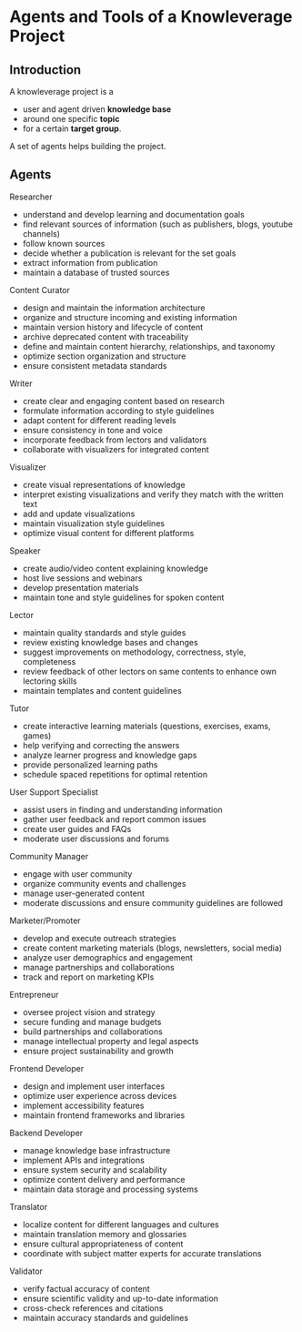 # Agents and Tools of a Knowleverage Project

## Introduction

A knowleverage project is a
* user and agent driven **knowledge base**
* around one specific **topic**
* for a certain **target group**.

A set of agents helps building the project.

## Agents

Researcher

* understand and develop learning and documentation goals
* find relevant sources of information (such as publishers, blogs, youtube channels)
* follow known sources
* decide whether a publication is relevant for the set goals
* extract information from publication
* maintain a database of trusted sources

Content Curator

* design and maintain the information architecture
* organize and structure incoming and existing information
* maintain version history and lifecycle of content
* archive deprecated content with traceability
* define and maintain content hierarchy, relationships, and taxonomy
* optimize section organization and structure
* ensure consistent metadata standards

Writer

* create clear and engaging content based on research
* formulate information according to style guidelines
* adapt content for different reading levels
* ensure consistency in tone and voice
* incorporate feedback from lectors and validators
* collaborate with visualizers for integrated content

Visualizer

* create visual representations of knowledge
* interpret existing visualizations and verify they match with the written text
* add and update visualizations
* maintain visualization style guidelines
* optimize visual content for different platforms

Speaker

* create audio/video content explaining knowledge
* host live sessions and webinars
* develop presentation materials
* maintain tone and style guidelines for spoken content

Lector

* maintain quality standards and style guides
* review existing knowledge bases and changes
* suggest improvements on methodology, correctness, style, completeness
* review feedback of other lectors on same contents to enhance own lectoring skills
* maintain templates and content guidelines

Tutor

* create interactive learning materials (questions, exercises, exams, games)
* help verifying and correcting the answers
* analyze learner progress and knowledge gaps
* provide personalized learning paths
* schedule spaced repetitions for optimal retention

User Support Specialist

* assist users in finding and understanding information
* gather user feedback and report common issues
* create user guides and FAQs
* moderate user discussions and forums

Community Manager

* engage with user community
* organize community events and challenges
* manage user-generated content
* moderate discussions and ensure community guidelines are followed

Marketer/Promoter

* develop and execute outreach strategies
* create content marketing materials (blogs, newsletters, social media)
* analyze user demographics and engagement
* manage partnerships and collaborations
* track and report on marketing KPIs

Entrepreneur

* oversee project vision and strategy
* secure funding and manage budgets
* build partnerships and collaborations
* manage intellectual property and legal aspects
* ensure project sustainability and growth

Frontend Developer

* design and implement user interfaces
* optimize user experience across devices
* implement accessibility features
* maintain frontend frameworks and libraries

Backend Developer

* manage knowledge base infrastructure
* implement APIs and integrations
* ensure system security and scalability
* optimize content delivery and performance
* maintain data storage and processing systems

Translator

* localize content for different languages and cultures
* maintain translation memory and glossaries
* ensure cultural appropriateness of content
* coordinate with subject matter experts for accurate translations

Validator

* verify factual accuracy of content
* ensure scientific validity and up-to-date information
* cross-check references and citations
* maintain accuracy standards and guidelines

